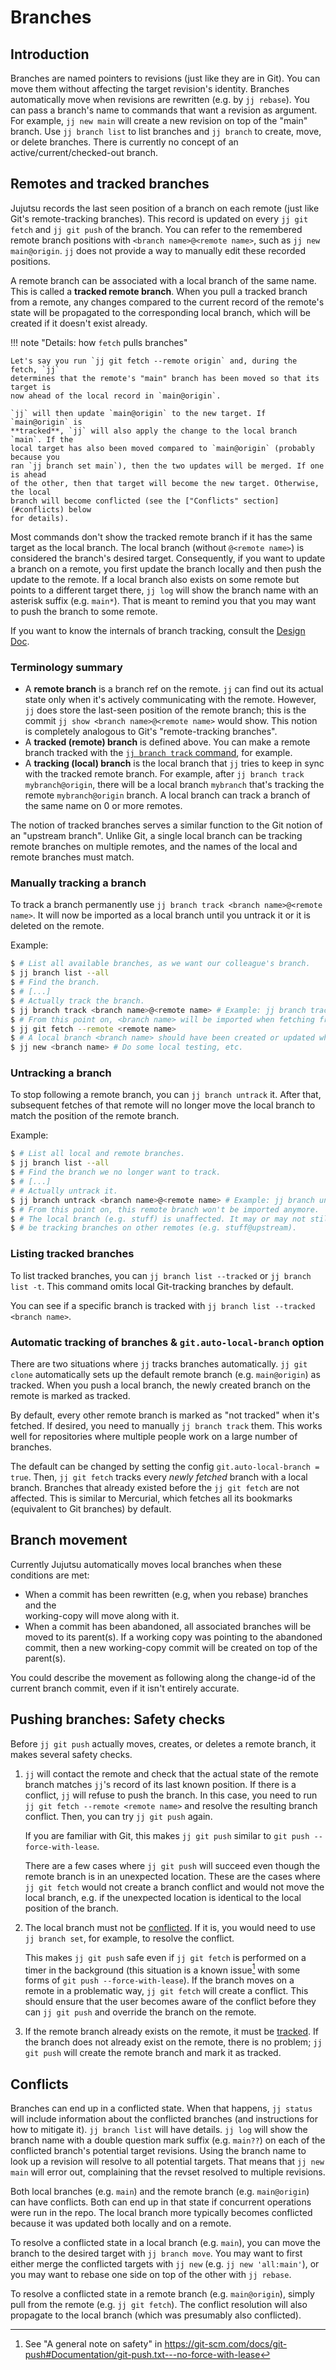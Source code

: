 # Branches


## Introduction

Branches are named pointers to revisions (just like they are in Git). You can
move them without affecting the target revision's identity. Branches
automatically move when revisions are rewritten (e.g. by `jj rebase`). You can
pass a branch's name to commands that want a revision as argument. For example,
`jj new main` will create a new revision on top of the "main" branch. Use
`jj branch list` to list branches and `jj branch` to create, move, or delete
branches. There is currently no concept of an active/current/checked-out branch.

## Remotes and tracked branches

Jujutsu records the last seen position of a branch on each remote (just like
Git's remote-tracking branches). This record is updated on every `jj git fetch`
and `jj git push` of the branch. You can refer to the remembered remote branch
positions with `<branch name>@<remote name>`, such as `jj new main@origin`. `jj`
does not provide a way to manually edit these recorded positions.

A remote branch can be associated with a local branch of the same name. This is
called a **tracked remote branch**. When you pull a tracked branch from a
remote, any changes compared to the current record of the remote's state will be
propagated to the corresponding local branch, which will be created if it
doesn't exist already.

!!! note "Details: how `fetch` pulls branches"

    Let's say you run `jj git fetch --remote origin` and, during the fetch, `jj`
    determines that the remote's "main" branch has been moved so that its target is
    now ahead of the local record in `main@origin`.

    `jj` will then update `main@origin` to the new target. If `main@origin` is
    **tracked**, `jj` will also apply the change to the local branch `main`. If the
    local target has also been moved compared to `main@origin` (probably because you
    ran `jj branch set main`), then the two updates will be merged. If one is ahead
    of the other, then that target will become the new target. Otherwise, the local
    branch will become conflicted (see the ["Conflicts" section](#conflicts) below
    for details).

Most commands don't show the tracked remote branch if it has the same target as
the local branch. The local branch (without `@<remote name>`) is considered the
branch's desired target. Consequently, if you want to update a branch on a
remote, you first update the branch locally and then push the update to the
remote. If a local branch also exists on some remote but points to a different
target there, `jj log` will show the branch name with an asterisk suffix (e.g.
`main*`). That is meant to remind you that you may want to push the branch to
some remote.

If you want to know the internals of branch tracking, consult the 
[Design Doc][design].

### Terminology summary

- A **remote branch** is a branch ref on the remote. `jj` can find out its
  actual state only when it's actively communicating with the remote. However,
  `jj` does store the last-seen position of the remote branch; this is the
  commit `jj show <branch name>@<remote name>` would show. This notion is
  completely analogous to Git's "remote-tracking branches".
- A **tracked (remote) branch** is defined above. You can make a remote branch
  tracked with the [`jj branch track` command](#manually-tracking-a-branch), for
  example.
- A **tracking (local) branch** is the local branch that `jj` tries to keep in
  sync with the tracked remote branch. For example, after `jj branch track
  mybranch@origin`, there will be a local branch `mybranch` that's tracking the
  remote `mybranch@origin` branch. A local branch can track a branch of the same
  name on 0 or more remotes.

The notion of tracked branches serves a similar function to the Git notion of an
"upstream branch". Unlike Git, a single local branch can be tracking remote
branches on multiple remotes, and the names of the local and remote branches
must match.

### Manually tracking a branch

To track a branch permanently use `jj branch track <branch name>@<remote name>`. 
It will now be imported as a local branch until you untrack it or it is deleted
on the remote. 

Example:

```sh
$ # List all available branches, as we want our colleague's branch.
$ jj branch list --all
$ # Find the branch.
$ # [...]
$ # Actually track the branch.
$ jj branch track <branch name>@<remote name> # Example: jj branch track my-feature@origin
$ # From this point on, <branch name> will be imported when fetching from <remote name>.
$ jj git fetch --remote <remote name>
$ # A local branch <branch name> should have been created or updated while fetching.
$ jj new <branch name> # Do some local testing, etc.
```

### Untracking a branch

To stop following a remote branch, you can `jj branch untrack` it. After that,
subsequent fetches of that remote will no longer move the local branch to match
the position of the remote branch.

Example: 

```sh
$ # List all local and remote branches.
$ jj branch list --all
$ # Find the branch we no longer want to track.
$ # [...]
# # Actually untrack it.
$ jj branch untrack <branch name>@<remote name> # Example: jj branch untrack stuff@origin
$ # From this point on, this remote branch won't be imported anymore.
$ # The local branch (e.g. stuff) is unaffected. It may or may not still
$ # be tracking branches on other remotes (e.g. stuff@upstream).
```

### Listing tracked branches

To list tracked branches, you can `jj branch list --tracked` or `jj branch list -t`.
This command omits local Git-tracking branches by default.

You can see if a specific branch is tracked with `jj branch list --tracked <branch name>`.


### Automatic tracking of branches & `git.auto-local-branch` option

There are two situations where `jj` tracks branches automatically. `jj git
clone` automatically sets up the default remote branch (e.g. `main@origin`) as
tracked. When you push a local branch, the newly created branch on the remote is
marked as tracked.

By default, every other remote branch is marked as "not tracked" when it's
fetched. If desired, you need to manually `jj branch track` them. This works
well for repositories where multiple people work on a large number of branches. 

The default can be changed by setting the config `git.auto-local-branch = true`.
Then, `jj git fetch` tracks every *newly fetched* branch with a local branch.
Branches that already existed before the `jj git fetch` are not affected. This
is similar to Mercurial, which fetches all its bookmarks (equivalent to Git
branches) by default.

## Branch movement

Currently Jujutsu automatically moves local branches when these conditions are
met:

 * When a commit has been rewritten (e.g, when you rebase) branches and the  
   working-copy will move along with it.
 * When a commit has been abandoned, all associated branches will be moved 
   to its parent(s). If a working copy was pointing to the abandoned commit,
   then a new working-copy commit will be created on top of the parent(s).

You could describe the movement as following along the change-id of the 
current branch commit, even if it isn't entirely accurate.

## Pushing branches: Safety checks

Before `jj git push` actually moves, creates, or deletes a remote branch, it
makes several safety checks.

1. `jj` will contact the remote and check that the actual state of the remote
   branch matches `jj`'s record of its last known position. If there is a
   conflict, `jj` will refuse to push the branch. In this case, you need to run
   `jj git fetch --remote <remote name>` and resolve the resulting branch
   conflict. Then, you can try `jj git push` again.

   If you are familiar with Git, this makes `jj git push` similar to `git
   push --force-with-lease`.

   There are a few cases where `jj git push` will succeed even though the remote
   branch is in an unexpected location. These are the cases where `jj git fetch`
   would not create a branch conflict and would not move the local branch, e.g.
   if the unexpected location is identical to the local position of the branch.

2. The local branch must not be [conflicted](#conflicts). If it is, you would
   need to use `jj branch set`, for example, to resolve the conflict.

   This makes `jj git push` safe even if `jj git fetch` is performed on a timer
   in the background (this situation is a known issue[^known-issue] with some
   forms of `git push --force-with-lease`). If the branch moves on a remote in a
   problematic way, `jj git fetch` will create a conflict. This should ensure
   that the user becomes aware of the conflict before they can `jj git push` and
   override the branch on the remote.

3. If the remote branch already exists on the remote, it must be
   [tracked](#remotes-and-tracked-branches). If the branch does not already
   exist on the remote, there is no problem; `jj git push` will create the
   remote branch and mark it as tracked.

[^known-issue]: See "A general note on safety" in
    <https://git-scm.com/docs/git-push#Documentation/git-push.txt---no-force-with-lease>


## Conflicts

Branches can end up in a conflicted state. When that happens, `jj status` will
include information about the conflicted branches (and instructions for how to
mitigate it). `jj branch list` will have details. `jj log` will show the branch
name with a double question mark suffix (e.g. `main??`) on each of the
conflicted branch's potential target revisions. Using the branch name to look up
a revision will resolve to all potential targets. That means that `jj new main`
will error out, complaining that the revset resolved to multiple revisions.

Both local branches (e.g. `main`) and the remote branch (e.g. `main@origin`) can
have conflicts. Both can end up in that state if concurrent operations were run
in the repo. The local branch more typically becomes conflicted because it was
updated both locally and on a remote.

To resolve a conflicted state in a local branch (e.g. `main`), you can move the
branch to the desired target with `jj branch move`. You may want to first either
merge the conflicted targets with `jj new` (e.g. `jj new 'all:main'`), or you may
want to rebase one side on top of the other with `jj rebase`.

To resolve a conflicted state in a remote branch (e.g. `main@origin`), simply
pull from the remote (e.g. `jj git fetch`). The conflict resolution will also
propagate to the local branch (which was presumably also conflicted).

[design]: design/tracking-branches.md
